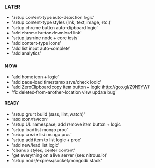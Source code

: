 ### LATER
- 'setup content-type auto-detection logic'
- 'setup content-type styles (link, text, image, etc.)'
- 'setup chrome button auto-clipboard logic'
- 'add chrome button download link'
- 'setup jasmine node + core tests'
- 'add content-type icons'
- 'add list input auto-complete'
- 'add analytics'

### NOW
- 'add home icon + logic'
- 'add page-load timestamp save/check logic'
- 'add ZeroClipboard copy item button + logic (http://goo.gl/Z9N9YW)'
- 'fix deleted-from-another-location view update bug'


#### READY
- 'setup grunt build (sass, lint, watch)'
- 'add icon/favicon'
- 'setup UL namespace, add remove item button + logic'
- 'setup load list mongo proc'
- 'setup create list mongo proc'
- 'setup add item to list logic + proc'
- 'add new/load list logic'
- 'cleanup styles, center content'
- 'get everything on a live server (see: nitrous.io)'
- 'setup node/express/socket/mongodb stack'
